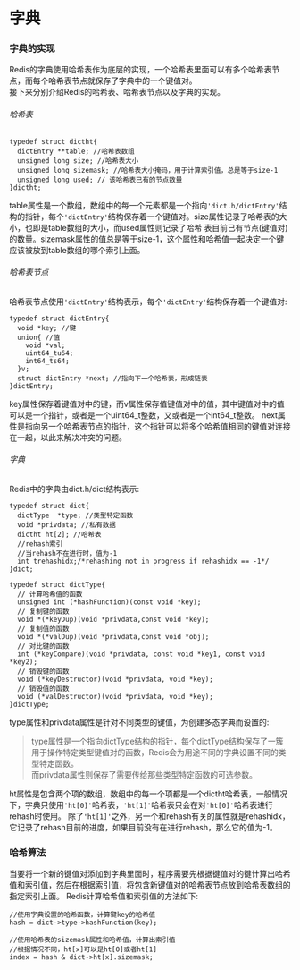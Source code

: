 # 字典
### 字典的实现
Redis的字典使用哈希表作为底层的实现，一个哈希表里面可以有多个哈希表节点，而每个哈希表节点就保存了字典中的一个键值对。  
接下来分别介绍Redis的哈希表、哈希表节点以及字典的实现。

###### 哈希表
```
typedef struct dictht{
  dictEntry **table; //哈希表数组
  unsigned long size; //哈希表大小
  unsigned long sizemask; //哈希表大小掩码，用于计算索引值，总是等于size-1
  unsigned long used; // 该哈希表已有的节点数量
}dictht;
```
table属性是一个数组，数组中的每一个元素都是一个指向` 'dict.h/dictEntry' `结构的指针，每个` 'dictEntry' `结构保存着一个键值对。size属性记录了哈希表的大小，也即是table数组的大小，而used属性则记录了哈希
表目前已有节点(键值对)的数量。sizemask属性的值总是等于size-1，这个属性和哈希值一起决定一个键应该被放到table数组的哪个索引上面。

###### 哈希表节点
哈希表节点使用` 'dictEntry' `结构表示，每个` 'dictEntry' `结构保存着一个键值对:
```
typedef struct dictEntry{
  void *key; //键
  union{ //值
    void *val; 
    uint64_tu64;
    int64_ts64;
  }v;
  struct dictEntry *next; //指向下一个哈希表，形成链表
}dictEntry;
```
key属性保存着键值对中的键，而v属性保存值键值对中的值，其中键值对中的值可以是一个指针，或者是一个uint64_t整数，又或者是一个int64_t整数。
next属性是指向另一个哈希表节点的指针，这个指针可以将多个哈希值相同的键值对连接在一起，以此来解决冲突的问题。

###### 字典
Redis中的字典由dict.h/dict结构表示:
```
typedef struct dict{
  dictType  *type; //类型特定函数
  void *privdata; //私有数据
  dictht ht[2]; //哈希表
  //rehash索引
  //当rehash不在进行时，值为-1
  int trehashidx;/*rehashing not in progress if rehashidx == -1*/
}dict;

typedef struct dictType{
  // 计算哈希值的函数
  unsigned int (*hashFunction)(const void *key);
  // 复制键的函数
  void *(*keyDup)(void *privdata,const void *key);
  // 复制值的函数
  void *(*valDup)(void *privdata,const void *obj);
  // 对比键的函数
  int (*keyCompare)(void *privdata, const void *key1, const void *key2);
  // 销毁键的函数
  void (*keyDestructor)(void *privdata, void *key);
  // 销毁值的函数
  void (*valDestructor)(void *privdata, void *key);
}dictType;
```
type属性和privdata属性是针对不同类型的键值，为创建多态字典而设置的:
>type属性是一个指向dictType结构的指针，每个dictType结构保存了一簇用于操作特定类型键值对的函数，Redis会为用途不同的字典设置不同的类型特定函数。  
>而privdata属性则保存了需要传给那些类型特定函数的可选参数。

ht属性是包含两个项的数组，数组中的每一个项都是一个dictht哈希表，一般情况下，字典只使用` 'ht[0]' `哈希表，` 'ht[1]' `哈希表只会在对` 'ht[0]' `哈希表进行rehash时使用。
除了` 'ht[1]' `之外，另一个和rehash有关的属性就是rehashidx，它记录了rehash目前的进度，如果目前没有在进行rehash，那么它的值为-1。

### 哈希算法
当要将一个新的键值对添加到字典里面时，程序需要先根据键值对的键计算出哈希值和索引值，然后在根据索引值，将包含新键值对的哈希表节点放到哈希表数组的指定索引上面。
Redis计算哈希值和索引值的方法如下:
```
//使用字典设置的哈希函数，计算键key的哈希值
hash = dict->type->hashFunction(key);

//使用哈希表的sizemask属性和哈希值，计算出索引值
//根据情况不同，ht[x]可以是ht[0]或者ht[1]
index = hash & dict->ht[x].sizemask;
```
